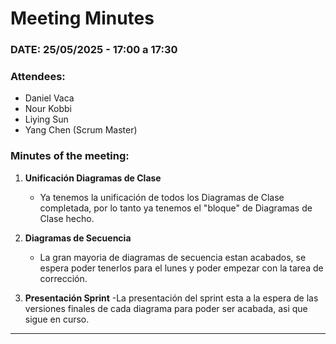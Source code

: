 # Meeting Minutes  

### DATE: 25/05/2025 - 17:00 a 17:30

### Attendees:  
- Daniel Vaca   
- Nour Kobbi  
- Liying Sun  
- Yang Chen  (Scrum Master)


### Minutes of the meeting:  
1. **Unificación Diagramas de Clase**
   - Ya tenemos la unificación de todos los Diagramas de Clase completada, por lo tanto ya tenemos el "bloque" de Diagramas de Clase hecho.

2. **Diagramas de Secuencia**
   - La gran mayoria de diagramas de secuencia estan acabados, se espera poder tenerlos para el lunes y poder empezar con la tarea de corrección.

3. **Presentación Sprint**
   -La presentación del sprint esta a la espera de las versiones finales de cada diagrama para poder ser acabada, asi que sigue en curso.
---
